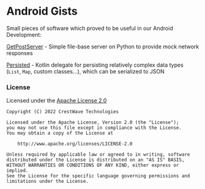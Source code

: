 # Android Gists

Small pieces of software which proved to be useful in our Android Development:

[GetPostServer](GetPostServer/) - Simple file-base server on Python to provide mock network responses

[Persisted](Persisted/) - Kotlin delegate for persisting relatively complex data types (`List`, `Map`, custom classes...), which can be serialized to JSON

### License

Licensed under the [Apache License 2.0](http://www.apache.org/licenses/LICENSE-2.0)

	Copyright (C) 2022 CrestWave Technologies

	Licensed under the Apache License, Version 2.0 (the "License");
	you may not use this file except in compliance with the License.
	You may obtain a copy of the License at

	    http://www.apache.org/licenses/LICENSE-2.0

	Unless required by applicable law or agreed to in writing, software
	distributed under the License is distributed on an "AS IS" BASIS,
	WITHOUT WARRANTIES OR CONDITIONS OF ANY KIND, either express or implied.
	See the License for the specific language governing permissions and
	limitations under the License.

